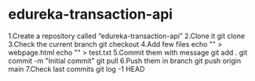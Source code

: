 # edureka-transaction-api

1.Create a repository called “edureka-transaction-api”
2.Clone it
	git clone
3.Check the current branch
	git checkout
4.Add few files
	echo "" > webpage.html
	echo "" > test.txt 
5.Commit them with message
	git add .
	git commit -m "Initial commit"
	git pull
6.Push them in branch
	git push origin main 
7.Check last commits
	git log -1 HEAD